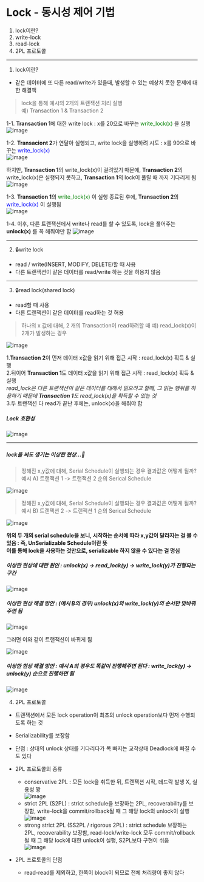# Lock - 동시성 제어 기법  
1. lock이란?
2. write-lock  
3. read-lock
4. 2PL 프로토콜
***

1. lock이란?
- 같은 데이터에 또 다른 read/write가 있을때, 발생할 수 있는 예상치 못한 문제에 대한 해결책  

> lock을 통해 예시의 2개의 트랜잭션 처리 실행  
예) Transaction 1 & Transaction 2



1-1. **Transaction 1**에 대한 write lock : x를 20으로 바꾸는 <span style="color:green"> write_lock(x) </span>을 실행  
![image](https://github.com/mithzinf/DB-Study/assets/124668883/22862f69-1414-4d3f-b800-2a7ef22f9fa2)  



1-2. **Transaciont 2**가 연달아 실행되고, write lock을 실행하려 시도 : x를 90으로 바꾸는 <span style="color:blue"> write_lock(x) </span>   
![image](https://github.com/mithzinf/DB-Study/assets/124668883/c30744f9-3864-4b4b-a723-6298216e20d9)  



하지만, **Transaction 1**의 write_lock(x)이 걸려있기 때문에, **Transaction 2**의 write_lock(x)은 실행되지 못하고, **Transaction 1**의 lock이 풀릴 때 까지 기다리게 됨  
![image](https://github.com/mithzinf/DB-Study/assets/124668883/b61de64b-9e1a-41a2-aade-afda2459b7c9)  



1-3. **Transaction 1**의 <span style="color:green"> write_lock(x) </span>이 실행 종료된 후에, **Transaction 2**의 <span style="color:blue"> write_lock(x) </span>이 실행됨  
![image](https://github.com/mithzinf/DB-Study/assets/124668883/0588be9f-52d6-419b-ab75-7070d94bd864)  



1-4. 이후, 다른 트랜잭션에서 write나 read를 할 수 있도록, lock을 풀어주는 **unlock(x)** 를 꼭 해줘야만 함
![image](https://github.com/mithzinf/DB-Study/assets/124668883/259ba61c-bd21-4cc6-a6bc-615b5050345c)



---



2. 🔒write lock

- read / write(INSERT, MODIFY, DELETE)할 때 사용
- 다른 트랜잭션이 같은 데이터를 read/write 하는 것을 허용치 않음



---


3. 🔒read lock(shared lock)

- read할 때 사용
- 다른 트랜잭션이 같은 데이터를 read하는 것 허용


> 하나의 x 값에 대해, 2 개의 Transaction이 read하려할 때 
예) read_lock(x)이 2개가 발생하는 경우


![image](https://github.com/mithzinf/DB-Study/assets/124668883/52f3b369-ff89-4b8d-93dc-ba72ac23b467)  

1.**Transaction 2**이 먼저 데이터 x값을 읽기 위해 접근 시작 : read_lock(x) 획득 & 실행  
2.뒤이어 **Transaction 1**도 데이터 x값을 읽기 위해 접근 시작 : read_lock(x) 획득 & 실행  
*read_lock은 다른 트랜잭션이 같은 데이터를 대해서 읽으려고 할때, 그 읽는 행위를 허용하기 때문에 **Transaction 1**도 read_lock(x)을 획득할 수 있는 것*    
3.두 트랜잭션 다 read가 끝난 후에는, unlock(x)을 해줘야 함  

##### Lock 호환성  


![image](https://github.com/mithzinf/DB-Study/assets/124668883/d1a618fd-7cb8-4adf-9417-9ff6b87f0d71)


---

##### lock을 써도 생기는 이상한 현상...👻
> 정해진 x,y값에 대해, Serial Schedule이 실행되는 경우 결과값은 어떻게 될까?  
예시 A) 트랜잭션 1 -> 트랜잭션 2 순의 Serical Schedule  


![image](https://github.com/mithzinf/DB-Study/assets/124668883/e6c58176-bce0-4153-8fb1-5341bbec9824)



> 정해진 x,y값에 대해, Serial Schedule이 실행되는 경우 결과값은 어떻게 될까?  
예시 B) 트랜잭션 2 -> 트랜잭션 1 순의 Serical Schedule

![image](https://github.com/mithzinf/DB-Study/assets/124668883/96084159-426d-4b88-9ab8-dd77eee55e7c)


**위의 두 개의 serial schedule을 보니, 시작하는 순서에 따라 x,y값이 달라지는 걸 볼 수 있음 : 즉, UnSerializable Schedule이란 뜻**  
**이를 통해 lock을 사용하는 것만으로, serializable 하지 않을 수 있다는 걸 명심**



##### 이상한 현상에 대한 원인 :   unlock(x) -> read_lock(y) -> write_lock(y)가 진행되는 구간

![image](https://github.com/mithzinf/DB-Study/assets/124668883/a8df7d5f-b328-4d70-93a1-4f78db5774a3)


##### 이상한 현상 해결 방안 : (예시 B의 경우) unlock(x)와 write_lock(y)의 순서만 맞바꿔주면 됨


![image](https://github.com/mithzinf/DB-Study/assets/124668883/111c4b6d-fa3c-4c75-ae85-7264b4238b70)



그러면 이와 같이 트랜잭션이 바뀌게 됨



![image](https://github.com/mithzinf/DB-Study/assets/124668883/2c989250-6f39-4537-8508-3cbd8723bfdc)



##### 이상한 현상 해결 방안 : 예시 A의 경우도 똑같이 진행해주면 된다 : write_lock(y) -> unlock(y) 순으로 진행하면 됨



![image](https://github.com/mithzinf/DB-Study/assets/124668883/e94e4ddb-50dd-4887-ab4a-2fd4b4120d4d)




4. 2PL 프로토콜  
- 트랜잭션에서 모든 lock operation이 최초의 unlock operation보다 먼저 수행되도록 하는 것
- Serializability를 보장함
- 단점 : 상대의 unlock 상태를 기다리다가 목 빠지는 교착상태 Deadlock에 빠질 수도 있다


- 2PL 프로토콜의 종류

  - conservative 2PL : 모든 lock을 취득한 뒤, 트랜잭션 시작, 데드락 발생 X, 실용성 꽝  
    ![image](https://github.com/mithzinf/DB-Study/assets/124668883/1a336ad7-9154-4e90-b9ce-689f0d5f930f)    
  - strict 2PL (S2PL) : strict schedule을 보장하는 2PL, recoverability를 보장함, write-lock을 commit/rollback될 때 그 해당 lock의 unlock이 실행  
    ![image](https://github.com/mithzinf/DB-Study/assets/124668883/d6b72a81-0c3d-4c40-bd50-f7071a4f5bea)    
  - strong strict 2PL (SS2PL / rigorous 2PL) : strict schedule 보장하는 2PL, recoverability 보장함, read-lock/write-lock 모두 commit/rollback될 때 그 해당 lock에 대한 unlock이 실행, S2PL보다 구현이 쉬움  
   ![image](https://github.com/mithzinf/DB-Study/assets/124668883/dc57883b-dce3-4e7f-975c-989b664c1d5e)    




- 2PL 프로토콜의 단점
  - read-read를 제외하고, 한쪽이 block이 되므로 전체 처리량이 좋지 않다
 
    



  
